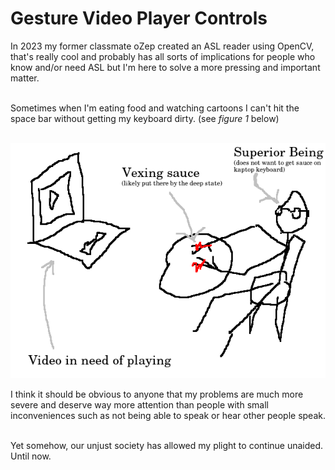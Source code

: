 
# Gesture Video Player Controls
In 2023 my former classmate oZep created an ASL reader using OpenCV, that's
really cool and probably has all sorts of implications for people who know
and/or need ASL but I'm here to solve a more pressing and important matter.<br><br>

Sometimes when I'm eating food and watching cartoons I can't hit the space bar
without getting my keyboard dirty. (see *figure 1* below)<br><br>

![img](/imgs/figure1.png)

I think it should be obvious to anyone that my problems are much more severe and
deserve way more attention than people with small inconveniences such as not
being able to speak or hear other people speak.<br><br>

Yet somehow, our unjust society has allowed my plight to continue unaided. Until
now. 
